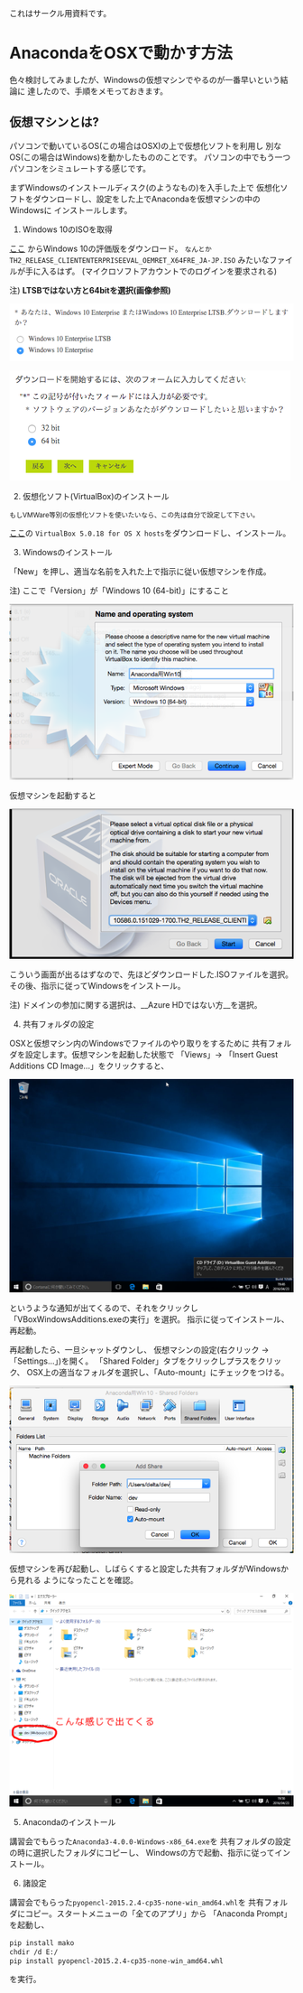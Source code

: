 これはサークル用資料です。

# AnacondaをOSXで動かす方法

色々検討してみましたが、Windowsの仮想マシンでやるのが一番早いという結論に
達したので、手順をメモっておきます。

## 仮想マシンとは?

パソコンで動いているOS(この場合はOSX)の上で仮想化ソフトを利用し
別なOS(この場合はWindows)を動かしたもののことです。
パソコンの中でもう一つパソコンをシミュレートする感じです。

まずWindowsのインストールディスク(のようなもの)を入手した上で
仮想化ソフトをダウンロードし、設定をした上でAnacondaを仮想マシンの中のWindowsに
インストールします。

1. Windows 10のISOを取得

[ここ](https://www.microsoft.com/ja-jp/evalcenter/evaluate-windows-10-enterprise)
からWindows 10の評価版をダウンロード。
`なんとかTH2_RELEASE_CLIENTENTERPRISEEVAL_OEMRET_X64FRE_JA-JP.ISO`
みたいなファイルが手に入るはず。
(マイクロソフトアカウントでのログインを要求される)

注) __LTSBではない方と64bitを選択(画像参照)__

![LTSBかどうかの選択](ltsb.png)

![32bitか64bitか](arch.png)

2. 仮想化ソフト(VirtualBox)のインストール

<small>
もしVMWare等別の仮想化ソフトを使いたいなら、この先は自分で設定して下さい。
</small>

[ここ](https://www.virtualbox.org/wiki/Downloads)の
`VirtualBox 5.0.18 for OS X hosts`をダウンロードし、インストール。

3. Windowsのインストール

「New」を押し、適当な名前を入れた上で指示に従い仮想マシンを作成。

注) ここで「Version」が「Windows 10 (64-bit)」にすること

![仮想マシン作成](createvm.png)

仮想マシンを起動すると

![ISO選択画面](selectiso.png)

こういう画面が出るはずなので、先ほどダウンロードした.ISOファイルを選択。
その後、指示に従ってWindowsをインストール。

注) ドメインの参加に関する選択は、__Azure HDではない方__を選択。

4. 共有フォルダの設定

OSXと仮想マシン内のWindowsでファイルのやり取りをするために
共有フォルダを設定します。仮想マシンを起動した状態で
「Views」-> 「Insert Guest Additions CD Image...」をクリックすると、

![VirtualBox Guest Additions CD検知](guestadditions.png)

というような通知が出てくるので、それをクリックし
「VBoxWindowsAdditions.exeの実行」を選択。
指示に従ってインストール、再起動。

再起動したら、一旦シャットダウンし、
仮想マシンの設定(右クリック -> 「Settings...」)を開く。
「Shared Folder」タブをクリックしプラスをクリック、
OSX上の適当なフォルダを選択し、「Auto-mount」にチェックをつける。

![共有フォルダの設定](sharedfolders.png)

仮想マシンを再び起動し、しばらくすると設定した共有フォルダがWindowsから見れる
ようになったことを確認。

![共有フォルダの確認](sharedfolders2.png)

5. Anacondaのインストール

講習会でもらった`Anaconda3-4.0.0-Windows-x86_64.exe`を
共有フォルダの設定の時に選択したフォルダにコピーし、
Windowsの方で起動、指示に従ってインストール。

6. 諸設定

講習会でもらった`pyopencl-2015.2.4-cp35-none-win_amd64.whl`を
共有フォルダにコピー。スタートメニューの「全てのアプリ」から
「Anaconda Prompt」を起動し、

```
pip install mako
chdir /d E:/
pip install pyopencl-2015.2.4-cp35-none-win_amd64.whl
```

を実行。

